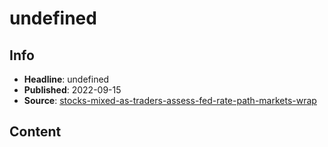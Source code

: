 # undefined

## Info

*   **Headline**: undefined
*   **Published**: 2022-09-15
*   **Source**: [stocks-mixed-as-traders-assess-fed-rate-path-markets-wrap](https://www.bloomberg.com/news/articles/2022-09-15/stocks-mixed-as-traders-assess-fed-rate-path-markets-wrap)
## Content




